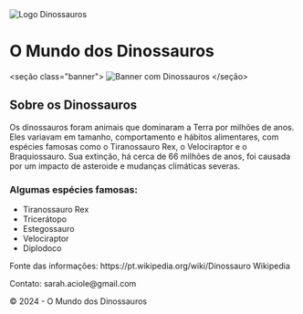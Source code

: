 <!DOCTYPE html>
<html lang="pt-BR">
<cabeça>
<meta charset="UTF-8">
<meta name="viewport" content="largura=largura-do-dispositivo, escala-inicial=1.0">
<title>O Mundo dos Dinossauros</title>
<link rel="folha de estilo" href="estilos.css">
</cabeçalho>
<corpo>
<!-- Cabeçalho -->
<cabeçalho classe="cabeçalho">
<img src="logo.png" alt="Logo Dinossauros" class="logo">
<h1 class="page-title">O Mundo dos Dinossauros</h1>
</cabeçalho>

<!-- Faixa -->
<seção class="banner">
<img src="banner-dinossauros.jpg" alt="Banner com Dinossauros" class="banner-img">
</seção>

<!-- Conteúdo Principal -->
<classe principal="conteúdo-principal">
<h2>Sobre os Dinossauros</h2>
<p>
Os dinossauros foram animais que dominaram a Terra por milhões de anos.
Eles variavam em tamanho, comportamento e hábitos alimentares, com espécies famosas como o Tiranossauro Rex, o Velociraptor e o Braquiossauro.
Sua extinção, há cerca de 66 milhões de anos, foi causada por um impacto de asteroide e mudanças climáticas severas.
</p>
<h3>Algumas espécies famosas:</h3>
<ul>
<li>Tiranossauro Rex</li>
<li>Tricerátopo</li>
<li>Estegossauro</li>
<li>Velociraptor</li>
<li>Diplodoco</li>
</ul>
</principal>

<!-- Rodapé -->

<p>Fonte das informações: https://pt.wikipedia.org/wiki/Dinossauro Wikipedia</a></p>
<p>Contato: sarah.aciole@gmail.com </p>
<p>© 2024 - O Mundo dos Dinossauros</p>
</rodapé>
</corpo>
</html>